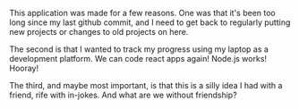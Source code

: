 This application was made for a few reasons. One was that it's been too long since my last github commit, and I need to get back to regularly putting new projects or changes to old projects on here.

The second is that I wanted to track my progress using my laptop as a development platform. We can code react apps again! Node.js works! Hooray!

The third, and maybe most important, is that this is a silly idea I had with a friend, rife with in-jokes. And what are we without friendship?
